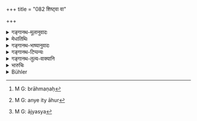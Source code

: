 +++
title = "082 शिष्ट्वा वा"

+++

<details><summary>गङ्गानथ-मूलानुवादः</summary>

Or, having confessed his guilt before the congregation of the gods of Earth and the gods of men, if he bathes at the Final Bath of the Horse-sacrifice,—he becomes absolved.—(82)
</details>

<details><summary>मेधातिथिः</summary>

चरमपक्ष उच्यते । **शिष्ट्वा** **स्वम् एन** आत्मीयं दोषम् । **भूमिदेवतानां** ब्राह्मणानां **नरदेवैः** क्षत्रियैः **समागमे** । ऋत्विजो ब्राह्मणाः[^११२] क्षत्रियो यजमान एवं कृताश्वमेधे **ऽवभृतस्नातो विमुच्यते** । द्वादशवार्षिकस्योपसंहृतत्वात् स्वतन्त्रम् इदं वैकल्पिकम् इच्छति । 


[^११२]:
     M G: brāhmaṇaḥ

- <u>अन्ये</u> तु[^११३] वैकल्पिकानां मध्य उपदेशात् प्रक्रान्तद्वादशवार्षिकस्यैव गोब्राह्मणपरित्राणवत् समाप्त्यवधिम् आहुः । यथा सारस्वतेन पक्षं वा प्रस्रवणं प्राप्योत्थानम् इति । 


[^११३]:
     M G: anye ity āhur

- <u>वयं</u> तु ब्रूमः । उपसंहृतत्वाद् आद्यस्य[^११४] वैकल्पिकमधे वा पाठाद् उभयरूपतास्य प्रक्रान्ते ऽपक्रान्ते च सति संभवे ॥ ११.८२ ॥


[^११४]:
     M G: ājyasya
</details>

<details><summary>गङ्गानथ-भाष्यानुवादः</summary>

This text sets forth the last alternative.

‘*Having confessed his guilt*,’ his offence—‘before the Congregation *of the Gods of Earth*—Brāhmaṇas—‘*and the Gods of men*’—Kṣatriyas;—the ‘Brāhmaṇa’ meant here are the *priests* officiating at a sacrifice, and the ‘*Kṣatriya*’ for the *sacrificer*.—Having done this, ‘*if he bathes at the Final Bath of the Horse-sacrifice*’ that has been performed,—‘*he becomes absolved*.’

Some people think that, inasmuch as the treatment of the ‘Twelve-year penance’ has been finished, what is set forth in the present verse is a distinct alternative to it.

Others, however, hold that, inasmuch as alternatives have already been mentioned in the course of the description of the Twelve-year Penance itself, the present verse must be taken as laying down the final point of that same penance,—just in the same way as ‘dying for the sake of the cow or the Brāhmaṇa’ has been laid down;—this final point resembling the ‘rising’ either after the performance of the ‘Sārasvata’ sacrifice, or on reaching a water-fall.

Our view, however, is that—(1) since the former penance has already been summed up, the present one may be taken as a distinct alternative, while (2) on account of its occurring in the middle of the treatment of the former penance, it may be taken as forming part of it So that it may be taken as both,—it being efficacious when performed along with the Twelve-year Penance, as also when performed by itself alone, according to the circumstances attending each case.—(82)
</details>

<details><summary>गङ्गानथ-टिप्पन्यः</summary>

This verse is quoted in *Mitākṣarā* (3.224), which adds the following
notes:—‘*Bhūmideva*’ are Brāhmaṇas, the sacrificial
priests,—‘*naradeva*’ is the king of these priests, *i*. *e*., the
master of the sacrifice;—in an assembly of all these—‘*Śiṣṭvā*,’ having
proclaimed, his ‘*enaḥ*,’ guilt,—he shall take the final bath of the
*Aśvamedha* sacrifice, if permitted by the aforesaid persons, and thus
become purified.

It is quoted in *Aparārka* (p. 1057), which adds the following
notes:—‘*Bhūmidevāḥ*,’ Brāhmaṇas,—‘*Naradeva*,’ the annointed
*Kṣatriya*,—at an assembly of these persons,—‘*svam enaḥ*,’ his guilt,
of Brāhmaṇ-slaying,—‘*śiṣṭvā*,’ having proclaimed,—and taking the
*avabhṛtha* bath,—he becomes purified.
</details>

<details><summary>गङ्गानथ-तुल्य-वाक्यानि</summary>

**(verses 11.72-86)**

See Comparative notes for [Verse
11.72].
</details>

<details><summary>भारुचिः</summary>

अश्वमेधावभृथस्य पृथङ्निर्देशो ऽनारब्धान्यप्रायश्चित्तज्ञापनार्थः । इतरथा ह्य् अश्वमेधावभृथस्याम्नातत्वाद् आरब्धे द्वादसवार्षिके प्रायश्चित्ते तन्मध्ये ऽवभृथस्नातः शुध्येत। एतस्मात् तु पृथङ्निर्देशाद् [अन्]आरब्धान्यप्रायश्चित्तस्यैवेदम् अश्वमेधावभृथप्रायश्चित्तं स्वतन्त्रं युक्तम् । न चैतद्वैकल्पिकानाम् एतस्मात् स्वरूपत इतरेषां तत्कर्तारं प्रत्य् उपदेसः, येनाङ्गीकृतम् अन्यद् वैकल्पिकम् । कश्चिद् एवम् आह- तद् अयुक्तम्, येन नाश्वमेधवभृथस्नानं स्वतन्त्रम्, अनुपदेशाद् वैकल्पिकप्रायश्चित्तमध्ये । यतः प्रकरणात् कृते ऽप्य् उपसंहारे प्रक्रान्तद्वादशवार्षिकप्रायश्चित्तस्यायं गुणविधिः । अथेदं द्वादशवार्षिकं कृतोपसंहारम् इति व्यपेक्षा । तथापि सर्वेषां वैकल्पिकानां यथासंभवम् इदम् अश्वमेधावभृतस्नानं गुणतः शुद्धिहेतुत्वान् निवृत्तये । अस्यार्थवादो ऽनुष्ठानस्तुत्यर्थः ॥ ११.८०–८१ ॥
</details>

<details><summary>Bühler</summary>

083	Or he who, after confessing his crime in an assembly of the gods of the earth (Brahnanas), and the gods of men (Kshatriyas), bathes (with the priests) at the close of a horse-sacrifice, is (also) freed (from guilt).
</details>
